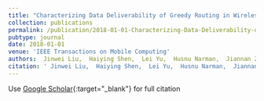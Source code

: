 ```yaml
---
title: "Characterizing Data Deliverability of Greedy Routing in Wireless Sensor Networks"
collection: publications
permalink: /publication/2018-01-01-Characterizing-Data-Deliverability-of-Greedy-Routing-in-Wireless-Sensor-Networks
pubtype: journal
date: 2018-01-01
venue: 'IEEE Transactions on Mobile Computing'
authors:  Jinwei Liu,  Haiying Shen,  Lei Yu,  Husnu Narman,  Jiannan Zhai,  Jason Hallstrom,  Yangyang He
citation: ' Jinwei Liu,  Haiying Shen,  Lei Yu,  Husnu Narman,  Jiannan Zhai,  Jason Hallstrom,  Yangyang He, &quot;Characterizing Data Deliverability of Greedy Routing in Wireless Sensor Networks.&quot; IEEE Transactions on Mobile Computing, 2018.'
---
```

Use [Google Scholar](https://scholar.google.com/scholar?q=Characterizing+Data+Deliverability+of+Greedy+Routing+in+Wireless+Sensor+Networks){:target="_blank"} for full citation